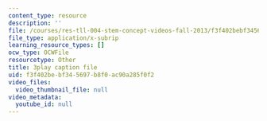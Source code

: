 ```yaml
---
content_type: resource
description: ''
file: /courses/res-tll-004-stem-concept-videos-fall-2013/f3f402bebf345697b8f0ac90a285f0f2_FXWZr3mscUo.vtt
file_type: application/x-subrip
learning_resource_types: []
ocw_type: OCWFile
resourcetype: Other
title: 3play caption file
uid: f3f402be-bf34-5697-b8f0-ac90a285f0f2
video_files:
  video_thumbnail_file: null
video_metadata:
  youtube_id: null
---
```

